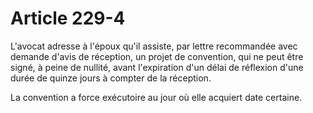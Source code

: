 # Article 229-4

<p>L'avocat adresse à l'époux qu'il assiste, par lettre recommandée avec demande d'avis de réception, un projet de convention, qui ne peut être signé, à peine de nullité, avant l'expiration d'un délai de réflexion d'une durée de quinze jours à compter de la réception.</p><p>La convention a force exécutoire au jour où elle acquiert date certaine.</p>